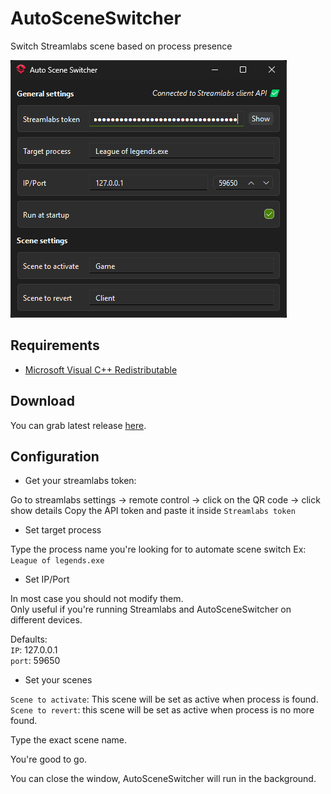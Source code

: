 # AutoSceneSwitcher

Switch Streamlabs scene based on process presence

![image](assets/screenshot.png)

## Requirements

- [Microsoft Visual C++ Redistributable](https://aka.ms/vs/17/release/vc_redist.x64.exe)

## Download

You can grab latest release [here](https://github.com/Odizinne/AutoSceneSwitcher/releases/latest).

## Configuration

- Get your streamlabs token:

Go to streamlabs settings -> remote control -> click on the QR code -> click show details
Copy the API token and paste it inside `Streamlabs token`

- Set target process

Type the process name you're looking for to automate scene switch
Ex: `League of legends.exe`

- Set IP/Port

In most case you should not modify them.  
Only useful if you're running Streamlabs and AutoSceneSwitcher on different devices.  

Defaults:  
`IP`: 127.0.0.1  
`port`: 59650

- Set your scenes

`Scene to activate`: This scene will be set as active when process is found.  
`Scene to revert`: this scene will be set as active when process is no more found.

Type the exact scene name.

You're good to go.

You can close the window, AutoSceneSwitcher will run in the background.
